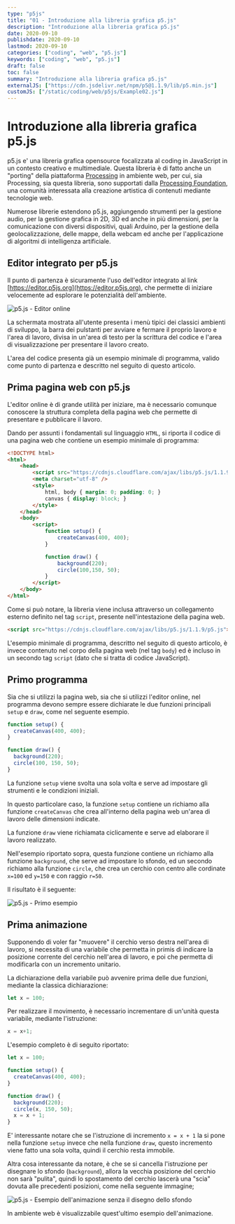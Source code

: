 ```yaml
---
type: "p5js"
title: "01 - Introduzione alla libreria grafica p5.js"
description: "Introduzione alla libreria grafica p5.js"
date: 2020-09-10
publishdate: 2020-09-10
lastmod: 2020-09-10
categories: ["coding", "web", "p5.js"]
keywords: ["coding", "web", "p5.js"]
draft: false
toc: false
summary: "Introduzione alla libreria grafica p5.js"
externalJS: ["https://cdn.jsdelivr.net/npm/p5@1.1.9/lib/p5.min.js"]
customJS: ["/static/coding/web/p5js/Example02.js"]
---
```


# Introduzione alla libreria grafica p5.js

p5.js e' una libreria grafica opensource focalizzata al coding in JavaScript in un contesto creativo e multimediale. Questa libreria è di fatto anche un "porting" della piattaforma [Processing](https://processing.org/) in ambiente web, per cui, sia Processing, sia questa libreria, sono supportati dalla [Processing Foundation](https://processingfoundation.org), una comunità interessata alla creazione artistica di contenuti mediante tecnologie web.

Numerose librerie estendono p5.js, aggiungendo strumenti per la gestione audio, per la gestione grafica in 2D, 3D ed anche in più dimensioni, per la comunicazione con diversi dispositivi, quali Arduino, per la gestione della geolocalizzazione, delle mappe, della webcam ed anche per l'applicazione di algoritmi di intelligenza artificiale.

## Editor integrato per p5.js

Il punto di partenza è sicuramente l'uso dell'editor integrato al link [https://editor.p5js.org](https://editor.p5js.org), che permette di iniziare velocemente ad esplorare le potenzialità dell'ambiente.

![p5.js - Editor online](/static/coding/web/p5js/OnlineEditor.png "p5.js - Editor online")

La schermata mostrata all'utente presenta i menù tipici dei classici ambienti di sviluppo, la barra dei pulstanti per avviare e fermare il proprio lavoro e l'area di lavoro, divisa in un'area di testo per la scrittura del codice e l'area di visualizzazione per presentare il lavoro creato.

L'area del codice presenta già un esempio minimale di programma, valido come punto di partenza e descritto nel seguito di questo articolo.

## Prima pagina web con p5.js

L'editor online è di grande utilità per iniziare, ma è necessario comunque conoscere la struttura completa della pagina web che permette di presentare e pubblicare il lavoro.

Dando per assunti i fondamentali sul linguaggio ``HTML``, si riporta il codice di una pagina web che contiene un esempio minimale di programma:

```html
<!DOCTYPE html>
<html>
    <head>
        <script src="https://cdnjs.cloudflare.com/ajax/libs/p5.js/1.1.9/p5.js"></script>
        <meta charset="utf-8" />
        <style>
            html, body { margin: 0; padding: 0; }
            canvas { display: block; }
        </style>
    </head>
    <body>
        <script>
            function setup() {
                createCanvas(400, 400);
            }

            function draw() {
                background(220);
                circle(100,150, 50);
            }
        </script>
    </body>
</html>
```

Come si può notare, la libreria viene inclusa attraverso un collegamento esterno definito nel tag ``script``, presente nell'intestazione della pagina web.

```html
<script src="https://cdnjs.cloudflare.com/ajax/libs/p5.js/1.1.9/p5.js"></script>
```

L'esempio minimale di programma, descritto nel seguito di questo articolo, è invece contenuto nel corpo della pagina web (nel tag ``body``) ed è incluso in un secondo tag ``script`` (dato che si tratta di codice JavaScript).

## Primo programma

Sia che si utilizzi la pagina web, sia che si utilizzi l'editor online, nel programma devono sempre essere dichiarate le due funzioni principali ``setup`` e ``draw``, come nel seguente esempio.

```javascript
function setup() {
  createCanvas(400, 400);
}

function draw() {
  background(220);
  circle(100, 150, 50);
}
```

La funzione `setup` viene svolta una sola volta e serve ad impostare gli strumenti e le condizioni iniziali.

In questo particolare caso, la funzione `setup` contiene un richiamo alla funzione `createCanvas` che crea all'interno della pagina web un'area di lavoro delle dimensioni indicate.

La funzione `draw` viene richiamata ciclicamente e serve ad elaborare il lavoro realizzato.

Nell'esempio riportato sopra, questa funzione contiene un richiamo alla funzione `background`, che serve ad impostare lo sfondo, ed un secondo richiamo alla funzione `circle`, che crea un cerchio con centro alle cordinate `x=100` ed `y=150` e con raggio `r=50`.

Il risultato è il seguente:

![p5.js - Primo esempio](/static/coding/web/p5js/Example01.png "p5.js - Primo esempio")

## Prima animazione

Supponendo di voler far "muovere" il cerchio verso destra nell'area di lavoro, si necessita di una variabile che permetta in primis di indicare la posizione corrente del cerchio nell'area di lavoro, e poi che permetta di modificarla con un incremento unitario.

La dichiarazione della variabile può avvenire prima delle due funzioni, mediante la classica dichiarazione:

```javascript
let x = 100;
```

Per realizzare il movimento, è necessario incrementare di un'unità questa variabile, mediante l'istruzione:

```javascript
x = x+1;
```

L'esempio completo è di seguito riportato:

```javascript
let x = 100;

function setup() {
  createCanvas(400, 400);
}

function draw() {
  background(220);
  circle(x, 150, 50);
  x = x + 1;
}
```

E' interessante notare che se l'istruzione di incremento ``x = x + 1`` la si pone nella funzione ``setup`` invece che nella funzione ``draw``, questo incremento viene fatto una sola volta, quindi il cerchio resta immobile.

Altra cosa interessante da notare, è che se si cancella l'istruzione per disegnare lo sfondo (``background``), allora la vecchia posizione del cerchio non sarà "pulita", quindi lo spostamento del cerchio lascerà una "scia" dovuta alle precedenti posizioni, come nella seguente immagine;

![p5.js - Esempio dell'animazione senza il disegno dello sfondo](/static/coding/web/p5js/Example02.png "p5.js - Esempio dell'animazione senza il disegno dello sfondo")

In ambiente web è visualizzabile quest'ultimo esempio dell'animazione.

<div id="example02"></div>
